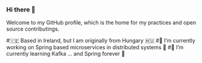 ### Hi there 👋

Welcome to my GitHub profile, which is the home for my practices and open source contributings.

#🇮🇪 Based in Ireland, but I am originally from Hungary 🇭🇺
#🔭 I’m currently working on Spring based microservices in distributed systems 🧩
#🌱 I’m currently learning Kafka ... and Spring forever 🍃
